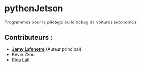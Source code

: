 # pythonJetson
 Programmes pour le pilotage ou le debug de voitures autonomes.
 
## Contributeurs :
 - **[Jamy Lafenetre](https://github.com/Jamy-L)** (Auteur principal)
 - Kevin Zhou
 - [Rida Lali](https://github.com/tinylinux)
